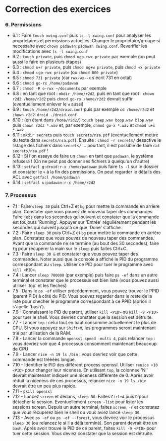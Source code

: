 # Correction des exercices

### 6. Permissions

- 6.1 : Faire `touch xwing.conf` puis `ls -l xwing.conf` pour analyser les proprietaires et permissions actuelles. Changer le proprietaire/groupe si necessaire avec `chown padawan:padawan xwing.conf`. Reverifier les modifications avec `ls -l xwing.conf`
- 6.2 : `touch private`, puis `chmod ugo-rwx private` par exemple (on peut aussi le faire en plusieurs étapes)
- 6.3 : `chmod u+r private`, puis `chmod ug+w private`, puis `chmod +x private`
- 6.4 : `chmod ugo-rwx private` (ou `chmod 000 private`)
- 6.5 : `chmod 731 private` (car `rwx-wx--x` s'écrit 731 en octal)
- 6.6 : `chmod go-rx /home/padawan`
- 6.7 : `chmod -R o-rwx ~/documents` par exemple
- 6.8 : en tant que root : `mkdir /home/r2d2`, puis en tant que root : `chown r2d2 /home/r2d2` puis `chmod go-rx /home/r2d2` devrait suffir (eventuellement enlever le `w` aussi)
- 6.9 : `touch /home/r2d2/droid.conf` puis par exemple `cd /home/r2d2` et `chown r2d2:droid ./droid.conf`
- 6.10 : (en étant dans `/home/r2d2/`) `touch beep.wav boop.wav blop.wav` puis `chown r2d2 *.wav` et, par exemple, `chmod go-x *.wav` et `chmod u+x *.wav`
- 6.11 : `mkdir secrets` puis `touch secrets/nsa.pdf` (eventuellement mettre du texte dans `secrets/nsa.pdf`). Ensuite : `chmod -r secrets/` desactive le listage des fichiers dans `secrets/` ... pourtant, il est possible de faire `cat secrets/nsa.pdf` !
- 6.12 : Si l'on essaye de faire un `chown` en tant que `padawan`, le système refusera ! (On ne peut pas donner ses fichiers à quelqu'un d'autre)
- 6.13 : `setfacl g:droid:r-x /home/padawan` puis faire `ls -l` sur le dossier et constater le `+` à la fin des permissions. On peut regarder le détails des ACL avec `getfacl /home/padawan`
- 6.14 : `setfacl u:padawan:r-x /home/r2d2`

### 7. Processus

- 7.1 : Faire `sleep 30` puis Ctrl+Z et `bg` pour mettre la commande en arrière plan. Constater que vous pouvez de nouveau taper des commandes. Faire `jobs` dans les secondes qui suivent et constater que la commande est toujours 'Running'. Appuyer sur 'Entrée' régulièrement pendant les secondes qui suivent jusqu'à ce que 'Done' s'affiche.
- 7.2 : Faire `sleep 30` puis Ctrl+Z et `bg` pour mettre la commande en arrière plan. Constatez que vous pouvez de nouveau taper des commandes. Avant que la commande ne se termine (au bout des 30 secondes), faire `fg` pour récupérer la main sur le `sleep` puis faites Ctrl+C.
- 7.3 : Faire `sleep 30 &` et constater que vous pouvez taper des commandes. Noter aussi que la console a affiché le PID du programme correspondant au `sleep`. Utiliser ce PID pour tuer le programme avec `kill <PID>`. 
- 7.4 : Lancer `sleep 700000` (par exemple) puis faire `ps -ef` dans un autre terminal et constater que le processus est bien listé (vous pouvez aussi utiliser 'top' et les fleches)
- 7.5 : Dans le `ps -ef` utiliser précédemment, vous pouvez trouver le PPID (parent PID) à côté du PID. Vous pouvez regarder dans le reste de la liste pour checher le programme correspondant à ce PPID (apriori il s'apelle 'bash').
- 7.6 - Connaissant le PID du parent, utiliser `kill <PID>` ou `kill -9 <PID>` pour tuer le shell. Vous devriez constater que la session est détruite.
- 7.7 - Lancer `top` : celui tout en haut consomme actuellement le plus de CPU. Si vous appuyez sur `Shift+M`, les programmes seront maintenant trié par utilisation de la RAM.
- 7.8 - Lancer la commande `openssl speed -multi 4`, puis relancer `top` : vous devriez voir que 4 processus consomment maintenant beaucoup de CPU
- 7.9 - Lancer `nice -n 19 ls /bin` : vous devriez voir que cette commande est trèèèès longue.
- 7.10 - Identifier le PID des différent process openssl. Utiliser `renice +10 <PID>` pour changer leur niceness. En utilisant `top`, la colonnee 'NI' devrait maintenant indiquer une niceness différente de 0. Après avoir réduit la niceness de ces processus, relancer `nice -n 19 ls /bin` devrait être un peu plus rapide.
- 7.11 - `pkill openssl`
- 7.12 - Lancez `screen` et dedans, `sleep 30`. Faites `Ctrl+A` puis `D` pour détacher la session. Eventuellement `screen -list` pour lister les sessions screen. Depuis un autre terminal, faites `screen -r` et constatez que vous récupérez bien le shell ou vous aviez lancé `sleep 30`.
- 7.13 - Avec `ps -ef` ou `ps -ef --forest`, vous devriez voir le processus `sleep 30` (ou relancez le si il a déjà terminé). Son parent devrait être un `bash`. Après avoir trouvé le PID de ce parent, faites `kill -9 <PID>` pour tuer cette session. Vous deviez constater que la session est détruite.


